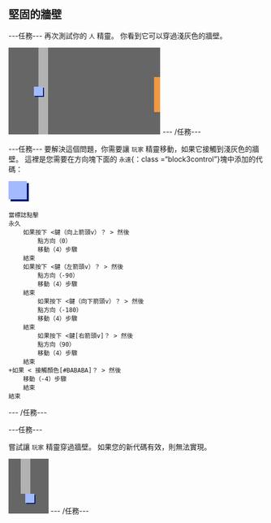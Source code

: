 ## 堅固的牆壁

\---任務\--- 再次測試你的 `人` 精靈。 你看到它可以穿過淺灰色的牆壁。

![截圖](images/world-walls.png) \--- /任務\---

\---任務\--- 要解決這個問題，你需要讓 `玩家` 精靈移動，如果它接觸到淺灰色的牆壁。 這裡是您需要在方向塊下面的 `永遠`{：class =“block3control”}塊中添加的代碼：

![播放機](images/player.png)

```blocks3
當標誌點擊
永久
    如果按下 <鍵（向上箭頭v）？ > 然後
        點方向（0）
        移動（4）步驟
    結束
    如果按下 <鍵（左箭頭v）？ > 然後
        點方向（-90）
        移動（4）步驟
    結束
        如果按下 <鍵（向下箭頭v）？ > 然後
        點方向（-180）
        移動（4）步驟
    結束
        如果按下 <鍵[右箭頭v]？ > 然後
        點方向（90）
        移動（4）步驟
    結束
+如果 < 接觸顏色[#BABABA]？ > 然後
    移動（-4）步驟
    結束
結束
```

\--- /任務\---

\---任務\---

嘗試讓 `玩家` 精靈穿過牆壁。 如果您的新代碼有效，則無法實現。

![截圖](images/world-walls-test.png) \--- /任務\---